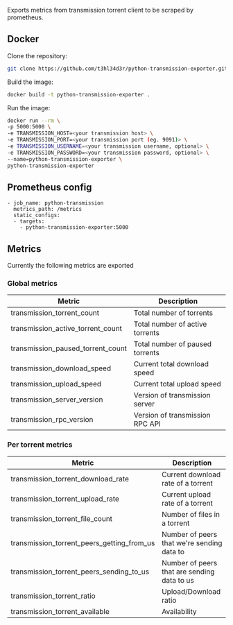Exports metrics from transmission torrent client to be scraped by prometheus.

## Docker
Clone the repository:
```bash
git clone https://github.com/t3hl34d3r/python-transmission-exporter.git && cd python-transmission-exporter
```
Build the image:
```bash
docker build -t python-transmission-exporter .
```
Run the image:
```bash
docker run --rm \
-p 5000:5000 \
-e TRANSMISSION_HOST=<your transmission host> \
-e TRANSMISSION_PORT=<your transmission port (eg. 9091)> \
-e TRANSMISSION_USERNAME=<your transmission username, optional> \
-e TRANSMISSION_PASSWORD=<your transmission password, optional> \
--name=python-transmission-exporter \
python-transmission-exporter
```

## Prometheus config
```
- job_name: python-transmission
  metrics_path: /metrics
  static_configs:
  - targets:
    - python-transmission-exporter:5000
```

## Metrics
Currently the following metrics are exported
### Global metrics

| Metric | Description |
| ----------- | ----------- |
| transmission_torrent_count | Total number of torrents |
|transmission_active_torrent_count|Total number of active torrents|
|transmission_paused_torrent_count|Total number of paused torrents|
|transmission_download_speed|Current total download speed|
|transmission_upload_speed|Current total upload speed|
|transmission_server_version|Version of transmission server|
|transmission_rpc_version|Version of transmission RPC API|

### Per torrent metrics

| Metric | Description |
| ----------- | ----------- |
|transmission_torrent_download_rate|Current download rate of a torrent|
|transmission_torrent_upload_rate|Current upload rate of a torrent|
|transmission_torrent_file_count|Number of files in a torrent|
|transmission_torrent_peers_getting_from_us|Number of peers that we're sending data to|
|transmission_torrent_peers_sending_to_us|Number of peers that are sending data to us|
|transmission_torrent_ratio|Upload/Download ratio|
|transmission_torrent_available|Availability|

